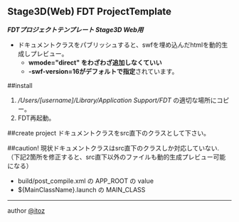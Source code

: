 ## Stage3D(Web) FDT ProjectTemplate

***FDTプロジェクトテンプレート Stage3D Web用***


+ ドキュメントクラスをパブリッシュすると、swfを埋め込んだhtmlを動的生成しプレビュー。
	+ **wmode="direct" をわざわざ追加しなくていい**
	+ **-swf-version=16がデフォルトで指定**されています。

##install

1. */Users/[username]/Library/Application Support/FDT* の適切な場所にコピー。
1. FDT再起動。



##create project
ドキュメントクラスをsrc直下のクラスとして下さい。


##caution!
現状ドキュメントクラスはsrc直下のクラスしか対応していない.
（下記2箇所を修正すると、src直下以外のファイルも動的生成プレビュー可能になる）

+ build/post_compile.xml の APP_ROOT の value
+ ${MainClassName}.launch の MAIN_CLASS


---

author [@itoz](http://www.romatica.com/)
